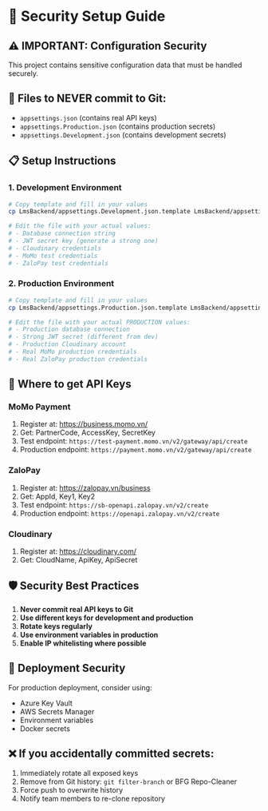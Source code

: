 # 🔐 Security Setup Guide

## ⚠️ IMPORTANT: Configuration Security

This project contains sensitive configuration data that must be handled securely.

## 🚨 Files to NEVER commit to Git:
- `appsettings.json` (contains real API keys)
- `appsettings.Production.json` (contains production secrets)
- `appsettings.Development.json` (contains development secrets)

## 📋 Setup Instructions

### 1. Development Environment
```bash
# Copy template and fill in your values
cp LmsBackend/appsettings.Development.json.template LmsBackend/appsettings.Development.json

# Edit the file with your actual values:
# - Database connection string
# - JWT secret key (generate a strong one)
# - Cloudinary credentials
# - MoMo test credentials
# - ZaloPay test credentials
```

### 2. Production Environment
```bash
# Copy template and fill in your values
cp LmsBackend/appsettings.Production.json.template LmsBackend/appsettings.Production.json

# Edit the file with your actual PRODUCTION values:
# - Production database connection
# - Strong JWT secret (different from dev)
# - Production Cloudinary account
# - Real MoMo production credentials
# - Real ZaloPay production credentials
```

## 🔑 Where to get API Keys

### MoMo Payment
1. Register at: https://business.momo.vn/
2. Get: PartnerCode, AccessKey, SecretKey
3. Test endpoint: `https://test-payment.momo.vn/v2/gateway/api/create`
4. Production endpoint: `https://payment.momo.vn/v2/gateway/api/create`

### ZaloPay
1. Register at: https://zalopay.vn/business
2. Get: AppId, Key1, Key2
3. Test endpoint: `https://sb-openapi.zalopay.vn/v2/create`
4. Production endpoint: `https://openapi.zalopay.vn/v2/create`

### Cloudinary
1. Register at: https://cloudinary.com/
2. Get: CloudName, ApiKey, ApiSecret

## 🛡️ Security Best Practices

1. **Never commit real API keys to Git**
2. **Use different keys for development and production**
3. **Rotate keys regularly**
4. **Use environment variables in production**
5. **Enable IP whitelisting where possible**

## 🚀 Deployment Security

For production deployment, consider using:
- Azure Key Vault
- AWS Secrets Manager
- Environment variables
- Docker secrets

## ❌ If you accidentally committed secrets:
1. Immediately rotate all exposed keys
2. Remove from Git history: `git filter-branch` or BFG Repo-Cleaner
3. Force push to overwrite history
4. Notify team members to re-clone repository
